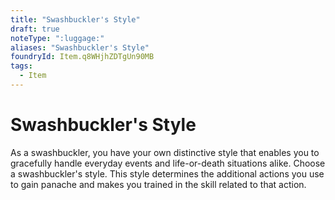 ```yaml
---
title: "Swashbuckler's Style"
draft: true
noteType: ":luggage:"
aliases: "Swashbuckler's Style"
foundryId: Item.q8WHjhZDTgUn90MB
tags:
  - Item
---
```


# Swashbuckler's Style

As a swashbuckler, you have your own distinctive style that enables you to gracefully handle everyday events and life-or-death situations alike. Choose a swashbuckler's style. This style determines the additional actions you use to gain panache and makes you trained in the skill related to that action.
